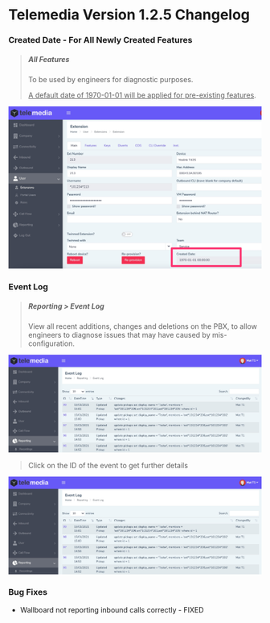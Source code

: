 # Telemedia Version 1.2.5 Changelog



### Created Date - For All Newly Created Features

> ##### All Features
>
> To be used by engineers for diagnostic purposes.
>
> <u>A default date of 1970-01-01 will be applied for pre-existing features</u>.

![re-provision](https://github.com/codebase-technology/Telemedia-Documentation/raw/master/1.2.5/images/createddate.jpg)



### Event Log

> ##### Reporting > Event Log
>
> View all recent additions, changes and deletions on the PBX, to allow engineers to diagnose issues that may have caused by mis-configuration.
>

<img src="https://github.com/codebase-technology/Telemedia-Documentation/raw/master/1.2.5/images/events.jpg" /> 

> Click on the ID of the event to get further details

<img src="https://github.com/codebase-technology/Telemedia-Documentation/raw/master/1.2.5/images/events.jpg" />



### Bug Fixes

- Wallboard not reporting inbound calls correctly - FIXED
